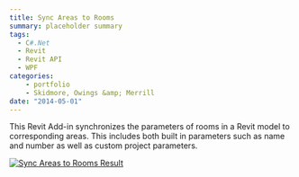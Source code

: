 ```yaml
---
title: Sync Areas to Rooms
summary: placeholder summary
tags:
  - C#.Net
  - Revit
  - Revit API
  - WPF
categories:
    - portfolio
    - Skidmore, Owings &amp; Merrill
date: "2014-05-01"
---
```


This Revit Add-in synchronizes the parameters of rooms in a Revit model to corresponding areas. This includes both built in parameters such as name and number as well as custom project parameters.

[![Sync Areas to Rooms Result](Sync-Areas-to-Rooms-Result.png)](http://www.ericanastas.com/wp-content/uploads/2014/05/Sync-Areas-to-Rooms-Result.png)
